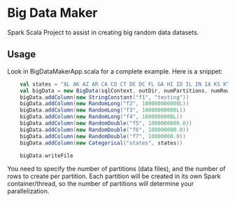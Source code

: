 # Big Data Maker
Spark Scala Project to assist in creating big random data datasets.

## Usage

Look in BigDataMakerApp.scala for a complete example.  Here is a snippet:

```scala
    val states = "AL AK AZ AR CA CO CT DE DC FL GA HI ID IL IN IA KS KY LA ME MT NE NV NH NJ NM NY NC ND OH OK OR MD MA MI MN MS MO PA RI SC SD TN TX UT VT VA WA WV WI WY".split(" ").toList
    val bigData = new BigData(sqlContext, outDir, numPartitions, numRows)
    bigData.addColumn(new StringConstant("f1", "testing"))
    bigData.addColumn(new RandomLong("f2", 100000000000L))
    bigData.addColumn(new RandomLong("f3", 10000000000L))
    bigData.addColumn(new RandomLong("f4", 1000000000L))
    bigData.addColumn(new RandomDouble("f5", 1000000000.0))
    bigData.addColumn(new RandomDouble("f6", 100000000.0))
    bigData.addColumn(new RandomDouble("f7", 10000000.0))
    bigData.addColumn(new Categorical("states", states))

    bigData.writeFile
```
You need to specify the number of partitions (data files), and the number of rows to create per partition.  Each partition will be created in its own Spark container/thread, so the number of partitions will determine your parallelization.
